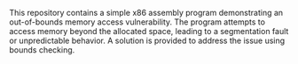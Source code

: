 This repository contains a simple x86 assembly program demonstrating an out-of-bounds memory access vulnerability. The program attempts to access memory beyond the allocated space, leading to a segmentation fault or unpredictable behavior. A solution is provided to address the issue using bounds checking.